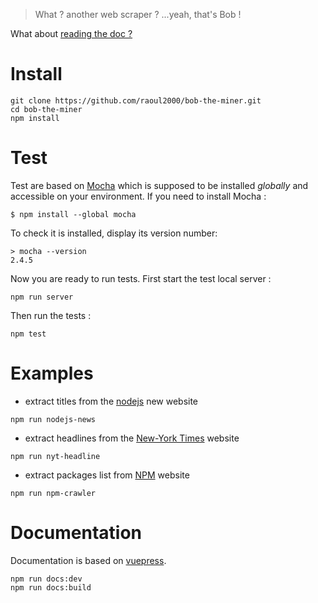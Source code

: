 
> What ? another web scraper ? ...yeah, that's Bob !

What about [reading the doc ?](https://raoul2000.github.io/bob-the-miner/)

# Install

```
git clone https://github.com/raoul2000/bob-the-miner.git
cd bob-the-miner
npm install
```
# Test

Test are based on [Mocha](https://mochajs.org/) which is supposed to be installed *globally* and accessible on your environment.
If you need to install Mocha :

```
$ npm install --global mocha
```

To check it is installed, display its version number:
```
> mocha --version
2.4.5            
```
Now you are ready to run tests. First start the test local server :
```
npm run server
```

Then run the tests :
```
npm test
```

# Examples

- extract titles from the [nodejs]('https://foundation.nodejs.org) new website

```
npm run nodejs-news
```
- extract headlines from the [New-York Times](https://www.nytimes.com/) website

```
npm run nyt-headline
```
- extract packages list from [NPM](https://www.npmjs.com) website

```
npm run npm-crawler
```

# Documentation

Documentation is based on [vuepress](https://vuepress.vuejs.org).

```
npm run docs:dev
npm run docs:build
```
